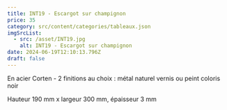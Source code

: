 ```yaml
---
title: INT19 - Escargot sur champignon
price: 35
category: src/content/categories/tableaux.json
imgSrcList:
  - src: /asset/INT19.jpg
    alt: INT19 - Escargot sur champignon
date: 2024-06-19T12:10:13.796Z
draft: false
---
```


En acier Corten - 2 finitions au choix : métal naturel vernis ou peint coloris noir

Hauteur 190 mm x largeur 300 mm, épaisseur 3 mm
